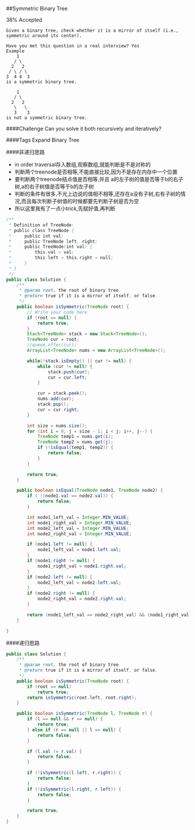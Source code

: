 ##Symmetric Binary Tree

38% Accepted

	Given a binary tree, check whether it is a mirror of itself (i.e., symmetric around its center).

	Have you met this question in a real interview? Yes
	Example
	    1
	   / \
	  2   2
	 / \ / \
	3  4 4  3
	is a symmetric binary tree.

	    1
	   / \
	  2   2
	   \   \
	   3    3
	is not a symmetric binary tree.

####Challenge
Can you solve it both recursively and iteratively?

####Tags Expand
Binary Tree



####非递归思路
- in order traversal存入数组,观察数组,就能判断是不是对称的
- 判断两个treenode是否相等,不能直接比较,因为不是存在内存中一个位置
- 要判断两个treenode结点值是否相等,并且 a的左子树的值是否等于b的右子树,a的右子树值是否等于b的左子树
- 判断的条件有很多,不光上边说的值相不相等,还存在a没有子树,右有子树的情况,而且每次判断子树值的时候都要先判断子树是否为空
- 所以这里我有了一点小trick,先赋好值,再判断


```java
/**
 * Definition of TreeNode:
 * public class TreeNode {
 *     public int val;
 *     public TreeNode left, right;
 *     public TreeNode(int val) {
 *         this.val = val;
 *         this.left = this.right = null;
 *     }
 * }
 */
public class Solution {
    /**
     * @param root, the root of binary tree.
     * @return true if it is a mirror of itself, or false.
     */
    public boolean isSymmetric(TreeNode root) {
        // Write your code here
        if (root == null) {
            return true;
        }
        Stack<TreeNode> stack = new Stack<TreeNode>();
        TreeNode cur = root;
        //queue.offer(cur);
        ArrayList<TreeNode> nums = new ArrayList<TreeNode>();

        while(!stack.isEmpty() || cur != null) {
            while (cur != null) {
                stack.push(cur);
                cur = cur.left;
            }

            cur = stack.peek();
            nums.add(cur);
            stack.pop();
            cur = cur.right;
        }

        int size = nums.size();
        for (int i = 0, j = size - 1; i < j; i++, j--) {
            TreeNode temp1 = nums.get(i);
            TreeNode temp2 = nums.get(j);
            if (!isEqual(temp1, temp2)) {
                return false;
            }
        }

        return true;
    }

    public boolean isEqual(TreeNode node1, TreeNode node2) {
        if ( !(node1.val == node2.val)) {
            return false;
        }

        int node1_left_val = Integer.MIN_VALUE;
        int node1_right_val = Integer.MIN_VALUE;
        int node2_left_val = Integer.MIN_VALUE;
        int node2_right_val = Integer.MIN_VALUE;

        if (node1.left != null) {
            node1_left_val = node1.left.val;
        }
        if (node1.right != null) {
            node1_right_val = node1.right.val;
        }
        if (node2.left != null) {
            node2_left_val = node2.left.val;
        }
        if (node2.right != null) {
            node2_right_val = node2.right.val;
        }

        return (node1_left_val == node2_right_val) && (node1_right_val == node2_left_val);
    }

}

```


####递归思路
```java
public class Solution {
    /**
     * @param root, the root of binary tree.
     * @return true if it is a mirror of itself, or false.
     */
    public boolean isSymmetric(TreeNode root) {
    	if (root == null)
    		return true;
    	return isSymmetric(root.left, root.right);
    }

    public boolean isSymmetric(TreeNode l, TreeNode r) {
    	if (l == null && r == null) {
    		return true;
    	} else if (r == null || l == null) {
    		return false;
    	}

    	if (l.val != r.val) {
    		return false;
    	}

    	if (!isSymmetric(l.left, r.right)) {
    		return false;
    	}
    	if (!isSymmetric(l.right, r.left)) {
    		return false;
    	}

    	return true;
    }
}
```
